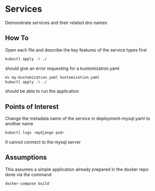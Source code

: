 # Services

Demonstrate services and their related dns names

## How To

Open each file and describe the key features of the service types first

```bash
kubectl apply -k ./
```

should give an error requesting for a kustomization.yaml

```bash
mv my-kustomization.yaml kustomization.yaml
kubectl apply -k ./
```

should be able to run the application

## Points of Interest

Change the metadata.name of the service in deployment-mysql.yaml to another name

```bash
kubectl logs <mydjango pod>
```

It cannot connect to the mysql server

## Assumptions

This assumes a simple application already prepared in the docker repo
done via the command

```bash
docker-compose build
```